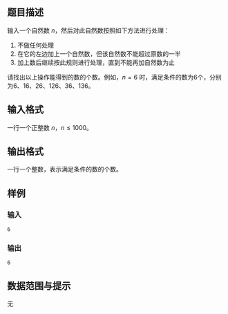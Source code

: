 
## 题目描述
输入一个自然数 $n$，然后对此自然数按照如下方法进行处理：
1. 不做任何处理
2. 在它的左边加上一个自然数，但该自然数不能超过原数的一半
3. 加上数后继续按此规则进行处理，直到不能再加自然数为止

请找出以上操作能得到的数的个数。例如，$n=6$ 时，满足条件的数为6个，分别为6、16、26、126、36、136。

## 输入格式
一行一个正整数 $n$，$n \leq 1000$。

## 输出格式
一行一个整数，表示满足条件的数的个数。

## 样例
### 输入
```
6
```
### 输出
```
6
```

## 数据范围与提示
无

